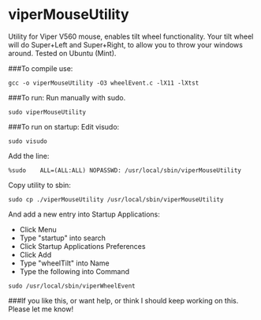 # viperMouseUtility
Utility for Viper V560 mouse, enables tilt wheel functionality. 
Your tilt wheel will do Super+Left and Super+Right, to allow you to throw your windows around.
Tested on Ubuntu (Mint).

###To compile use:
```
gcc -o viperMouseUtility -O3 wheelEvent.c -lX11 -lXtst
```
###To run:
Run manually with sudo.
```
sudo viperMouseUtility
```
###To run on startup:
Edit visudo:
```
sudo visudo
```
Add the line:
```
%sudo    ALL=(ALL:ALL) NOPASSWD: /usr/local/sbin/viperMouseUtility
```
Copy utility to sbin:
```
sudo cp ./viperMouseUtility /usr/local/sbin/viperMouseUtility
```
And add a new entry into Startup Applications:
- Click Menu
- Type "startup" into search
- Click Startup Applications Preferences
- Click Add
- Type "wheelTilt" into Name
- Type the following into Command
```
sudo /usr/local/sbin/viperWheelEvent
```
###If you like this, or want help, or think I should keep working on this.
Please let me know!
